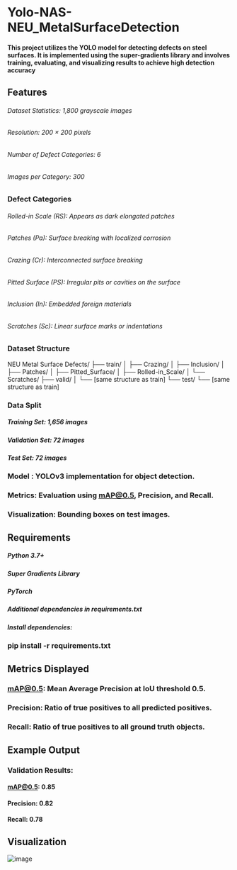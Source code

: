 # Yolo-NAS-NEU_MetalSurfaceDetection
#### This project utilizes the YOLO model for detecting defects on steel surfaces. It is implemented using the super-gradients library and involves training, evaluating, and visualizing results to achieve high detection accuracy


## Features 
 ###### Dataset Statistics: 1,800 grayscale images
 ###### Resolution: 200 × 200 pixels
 ###### Number of Defect Categories: 6
 ###### Images per Category: 300

### Defect Categories
 ###### Rolled-in Scale (RS): Appears as dark elongated patches
 ###### Patches (Pa): Surface breaking with localized corrosion
 ###### Crazing (Cr): Interconnected surface breaking
 ###### Pitted Surface (PS): Irregular pits or cavities on the surface
 ###### Inclusion (In): Embedded foreign materials
 ###### Scratches (Sc): Linear surface marks or indentations

### Dataset Structure
 
NEU Metal Surface Defects/
├── train/
│   ├── Crazing/
│   ├── Inclusion/
│   ├── Patches/
│   ├── Pitted_Surface/
│   ├── Rolled-in_Scale/
│   └── Scratches/
├── valid/
│   └── [same structure as train]
└── test/
    └── [same structure as train]






 ### Data Split
  ##### Training Set: 1,656 images
  ##### Validation Set: 72 images
  ##### Test Set: 72 images

###  Model : YOLOv3 implementation for object detection.



### Metrics: Evaluation using mAP@0.5, Precision, and Recall.



### Visualization: Bounding boxes on test images.


## Requirements

 ##### Python 3.7+
 ##### Super Gradients Library
 ##### PyTorch
 ##### Additional dependencies in requirements.txt

##### Install dependencies:
 ### pip install -r requirements.txt


## Metrics Displayed
 ### mAP@0.5: Mean Average Precision at IoU threshold 0.5.
 ### Precision: Ratio of true positives to all predicted positives.
 ### Recall: Ratio of true positives to all ground truth objects.

## Example Output
 ### Validation Results:
 #### mAP@0.5: 0.85
 #### Precision: 0.82
 #### Recall: 0.78

## Visualization
 ![image](https://github.com/user-attachments/assets/a398a19f-1d3f-4a7c-9885-e3f4e27703d5)

 
 






 

 
